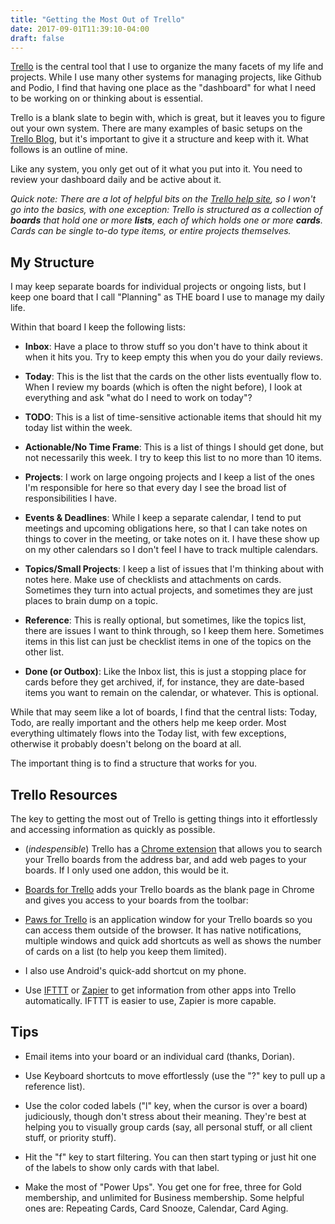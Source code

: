 ```yaml
---
title: "Getting the Most Out of Trello"
date: 2017-09-01T11:39:10-04:00
draft: false
---
```


[Trello](https://trello.com/) is the central tool that I use to organize the many facets of my life and projects. While I use many other systems for managing projects, like Github and Podio, I find that having one place as the "dashboard" for what I need to be working on or thinking about is essential.

Trello is a blank slate to begin with, which is great, but it leaves you to figure out your own system. There are many examples of basic setups on the [Trello Blog](https://blog.trello.com/), but it's important to give it a structure and keep with it. What follows is an outline of mine.

Like any system, you only get out of it what you put into it. You need to review your dashboard daily and be active about it.

_Quick note: There are a lot of helpful bits on the [Trello help site](http://help.trello.com/), so I won't go into the basics, with one exception: Trello is structured as a collection of **boards** that hold one or more **lists**, each of which holds one or more **cards**. Cards can be single to-do type items, or entire projects themselves._

## My Structure

I may keep separate boards for individual projects or ongoing lists, but I keep one board that I call "Planning" as THE board I use to manage my daily life.

Within that board I keep the following lists:

- **Inbox**: Have a place to throw stuff so you don't have to think about it when it hits you. Try to keep empty this when you do your daily reviews.

- **Today**: This is the list that the cards on the other lists eventually flow to. When I review my boards (which is often the night before), I look at everything and ask "what do I need to work on today"?

- **TODO**: This is a list of time-sensitive actionable items that should hit my today list within the week.

- **Actionable/No Time Frame**: This is a list of things I should get done, but not necessarily this week. I try to keep this list to no more than 10 items.

- **Projects**: I work on large ongoing projects and I keep a list of the ones I'm responsible for here so that every day I see the broad list of responsibilities I have.

- **Events & Deadlines**: While I keep a separate calendar, I tend to put meetings and upcoming obligations here, so that I can take notes on things to cover in the meeting, or take notes on it. I have these show up on my other calendars so I don't feel I have to track multiple calendars.

- **Topics/Small Projects**: I keep a list of issues that I'm thinking about with notes here. Make use of checklists and attachments on cards. Sometimes they turn into actual projects, and sometimes they are just places to brain dump on a topic.

- **Reference**: This is really optional, but sometimes, like the topics list, there are issues I want to think through, so I keep them here. Sometimes items in this list can just be checklist items in one of the topics on the other list.

- **Done (or Outbox)**: Like the Inbox list, this is just a stopping place for cards before they get archived, if, for instance, they are date-based items you want to remain on the calendar, or whatever. This is optional.

While that may seem like a lot of boards, I find that the central lists: Today, Todo, are really important and the others help me keep order. Most everything ultimately flows into the Today list, with few exceptions, otherwise it probably doesn't belong on the board at all.

The important thing is to find a structure that works for you.






## Trello Resources

The key to getting the most out of Trello is getting things into it effortlessly and accessing information as quickly as possible.


- (_indespensible_) Trello has a [Chrome extension](https://chrome.google.com/webstore/detail/trello/dmdidbedhnbabookbkpkgomahnocimke) that allows you to search your Trello boards from the address bar, and add web pages to your boards. If I only used one addon, this would be it.


- [Boards for Trello](https://boardsfortrello.com/) adds your Trello boards as the blank page in Chrome and gives you access to your boards from the toolbar:


- [Paws for Trello](http://friendlyfox.es/pawsfortrello/) is an application window for your Trello boards so you can access them outside of the browser. It has native notifications, multiple windows  and quick add shortcuts as well as shows the number of cards on a list (to help you keep them limited).

- I also use Android's quick-add shortcut on my phone.

- Use [IFTTT](https://ifttt.com/trello) or [Zapier](https://zapier.com/zapbook/trello/) to get information from other apps into Trello automatically. IFTTT is easier to use, Zapier is more capable.




## Tips

- Email items into your board or an individual card (thanks, Dorian).

- Use Keyboard shortcuts to move effortlessly (use the "?" key to pull up a reference list).

- Use the color coded labels ("l" key, when the cursor is over a board) judiciously, though don't stress about their meaning. They're best at helping you to visually group cards (say, all personal stuff, or all client stuff, or priority stuff).

- Hit the "f" key to start filtering. You can then start typing or just hit one of the labels to show only cards with that label.

- Make the most of "Power Ups". You get one for free, three for Gold membership, and unlimited for Business membership. Some helpful ones are: Repeating Cards, Card Snooze, Calendar, Card Aging.
